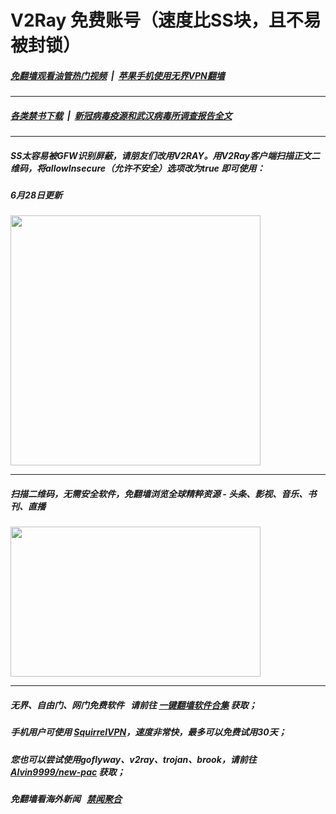 # V2Ray 免费账号（速度比SS块，且不易被封锁）

##### [免翻墙观看油管热门视频](http://209.222.30.114:81/youtube.html) &nbsp;|&nbsp; [苹果手机使用无界VPN翻墙](https://github.com/gfw-breaker/nogfw/blob/master/docs/iphone_u.md)

---

##### [各类禁书下载](http://209.222.30.114:10000/bbooks/) &nbsp;|&nbsp; [新冠病毒疫源和武汉病毒所调查报告全文](https://github.com/gfw-breaker/ccp-virus)

---

##### SS太容易被GFW识别屏蔽，请朋友们改用V2RAY。用V2Ray客户端扫描正文二维码，将allowInsecure（允许不安全）选项改为true 即可使用：

##### 6月28日更新

<img src="http://gfw-breaker.win/videos/imgs/v2ray-2.png" width="400px"/>

---

##### 扫描二维码，无需安全软件，免翻墙浏览全球精粹资源 - 头条、影视、音乐、书刊、直播
<img src="http://gfw-breaker.win/videos/imgs/ogate.jpg" width="400px" height="240px"/>

---

##### 无界、自由门、网门免费软件 &nbsp; 请前往 [一键翻墙软件合集](https://github.com/gfw-breaker/nogfw/blob/master/README.md) 获取；

##### 手机用户可使用 [SquirrelVPN](https://github.com/gfw-breaker/ssr-accounts/blob/master/resources/squirrelvpn.md)，速度非常快，最多可以免费试用30天； 

##### 您也可以尝试使用goflyway、v2ray、trojan、brook，请前往 [Alvin9999/new-pac](https://github.com/Alvin9999/new-pac/wiki) 获取；

##### 免翻墙看海外新闻 &nbsp; [禁闻聚合](https://github.com/gfw-breaker/banned-news3/blob/master/README.md?a01)


<img src='http://gfw-breaker.win/ssr-centos7.md' width='0px' height='0px'/>

